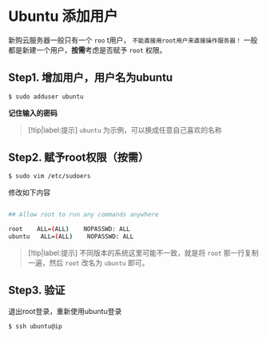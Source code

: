 # Ubuntu 添加用户

新购云服务器一般只有一个 `roo` t用户， `不能直接用root用户来直接操作服务器！` 一般都是新建一个用户，**按需**考虑是否赋予 `root` 权限。

## Step1. 增加用户，用户名为ubuntu

```bash
$ sudo adduser ubuntu
```

**记住输入的密码**

> [!tip|label:提示]
> `ubuntu` 为示例，可以换成任意自己喜欢的名称


## Step2. 赋予root权限（按需）

```bash
$ sudo vim /etc/sudoers
```

修改如下内容

```bash

## Allow root to run any commands anywhere

root    ALL=(ALL)    NOPASSWD: ALL
ubuntu   ALL=(ALL)    NOPASSWD: ALL
```

> [!tip|label:提示]
> 不同版本的系统这里可能不一致，就是将 `root` 那一行复制一遍，然后 `root` 改名为 `ubuntu` 即可。


## Step3. 验证

退出root登录，重新使用ubuntu登录

```bash
$ ssh ubuntu@ip
```
